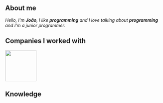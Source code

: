 ## About me
*Hello, I'm **João**, I like **programming** and I love talking about **programming** and I'm a junior programmer.*

## Companies I worked with
<img height="100px" src="http://ongrenovar.com.br/images/itau-logo.jpg"/>

## Knowledge
